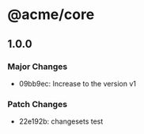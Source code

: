 # @acme/core

## 1.0.0

### Major Changes

- 09bb9ec: Increase to the version v1

### Patch Changes

- 22e192b: changesets test
